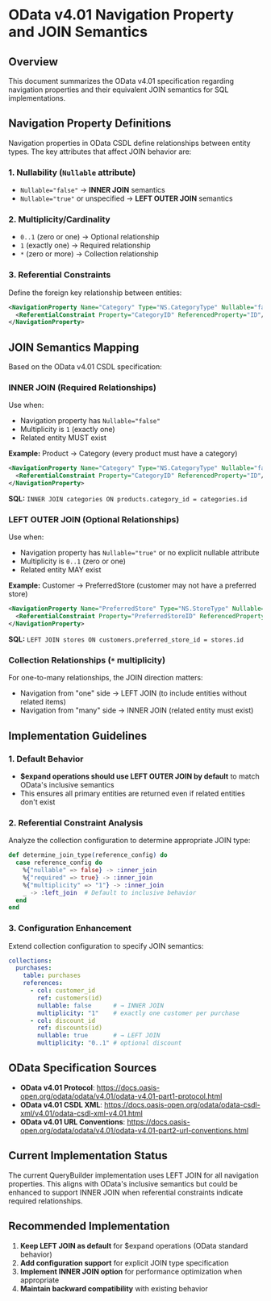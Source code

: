 # OData v4.01 Navigation Property and JOIN Semantics

## Overview

This document summarizes the OData v4.01 specification regarding navigation properties and their equivalent JOIN semantics for SQL implementations.

## Navigation Property Definitions

Navigation properties in OData CSDL define relationships between entity types. The key attributes that affect JOIN behavior are:

### 1. Nullability (`Nullable` attribute)
- `Nullable="false"` → **INNER JOIN** semantics
- `Nullable="true"` or unspecified → **LEFT OUTER JOIN** semantics

### 2. Multiplicity/Cardinality
- `0..1` (zero or one) → Optional relationship
- `1` (exactly one) → Required relationship  
- `*` (zero or more) → Collection relationship

### 3. Referential Constraints
Define the foreign key relationship between entities:

```xml
<NavigationProperty Name="Category" Type="NS.CategoryType" Nullable="false">
  <ReferentialConstraint Property="CategoryID" ReferencedProperty="ID"/>
</NavigationProperty>
```

## JOIN Semantics Mapping

Based on the OData v4.01 CSDL specification:

### INNER JOIN (Required Relationships)
Use when:
- Navigation property has `Nullable="false"`
- Multiplicity is `1` (exactly one)
- Related entity MUST exist

**Example:** Product → Category (every product must have a category)
```xml
<NavigationProperty Name="Category" Type="NS.CategoryType" Nullable="false">
  <ReferentialConstraint Property="CategoryID" ReferencedProperty="ID"/>
</NavigationProperty>
```

**SQL:** `INNER JOIN categories ON products.category_id = categories.id`

### LEFT OUTER JOIN (Optional Relationships)  
Use when:
- Navigation property has `Nullable="true"` or no explicit nullable attribute
- Multiplicity is `0..1` (zero or one)
- Related entity MAY exist

**Example:** Customer → PreferredStore (customer may not have a preferred store)
```xml
<NavigationProperty Name="PreferredStore" Type="NS.StoreType" Nullable="true">
  <ReferentialConstraint Property="PreferredStoreID" ReferencedProperty="ID"/>
</NavigationProperty>
```

**SQL:** `LEFT JOIN stores ON customers.preferred_store_id = stores.id`

### Collection Relationships (`*` multiplicity)
For one-to-many relationships, the JOIN direction matters:
- Navigation from "one" side → LEFT JOIN (to include entities without related items)
- Navigation from "many" side → INNER JOIN (related entity must exist)

## Implementation Guidelines

### 1. Default Behavior
- **$expand operations should use LEFT OUTER JOIN by default** to match OData's inclusive semantics
- This ensures all primary entities are returned even if related entities don't exist

### 2. Referential Constraint Analysis
Analyze the collection configuration to determine appropriate JOIN type:

```elixir
def determine_join_type(reference_config) do
  case reference_config do
    %{"nullable" => false} -> :inner_join
    %{"required" => true} -> :inner_join  
    %{"multiplicity" => "1"} -> :inner_join
    _ -> :left_join  # Default to inclusive behavior
  end
end
```

### 3. Configuration Enhancement
Extend collection configuration to specify JOIN semantics:

```yaml
collections:
  purchases:
    table: purchases
    references:
      - col: customer_id
        ref: customers(id)
        nullable: false      # → INNER JOIN
        multiplicity: "1"    # exactly one customer per purchase
      - col: discount_id  
        ref: discounts(id)
        nullable: true       # → LEFT JOIN
        multiplicity: "0..1" # optional discount
```

## OData Specification Sources

- **OData v4.01 Protocol**: https://docs.oasis-open.org/odata/odata/v4.01/odata-v4.01-part1-protocol.html
- **OData v4.01 CSDL XML**: https://docs.oasis-open.org/odata/odata-csdl-xml/v4.01/odata-csdl-xml-v4.01.html
- **OData v4.01 URL Conventions**: https://docs.oasis-open.org/odata/odata/v4.01/odata-v4.01-part2-url-conventions.html

## Current Implementation Status

The current QueryBuilder implementation uses LEFT JOIN for all navigation properties. This aligns with OData's inclusive semantics but could be enhanced to support INNER JOIN when referential constraints indicate required relationships.

## Recommended Implementation

1. **Keep LEFT JOIN as default** for $expand operations (OData standard behavior)
2. **Add configuration support** for explicit JOIN type specification
3. **Implement INNER JOIN option** for performance optimization when appropriate
4. **Maintain backward compatibility** with existing behavior